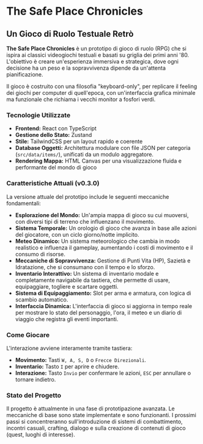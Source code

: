 # The Safe Place Chronicles

## Un Gioco di Ruolo Testuale Retrò

**The Safe Place Chronicles** è un prototipo di gioco di ruolo (RPG) che si ispira ai classici videogiochi testuali e basati su griglia dei primi anni '80. L'obiettivo è creare un'esperienza immersiva e strategica, dove ogni decisione ha un peso e la sopravvivenza dipende da un'attenta pianificazione.

Il gioco è costruito con una filosofia "keyboard-only", per replicare il feeling dei giochi per computer di quell'epoca, con un'interfaccia grafica minimale ma funzionale che richiama i vecchi monitor a fosfori verdi.

### Tecnologie Utilizzate

*   **Frontend:** React con TypeScript
*   **Gestione dello Stato:** Zustand
*   **Stile:** TailwindCSS per un layout rapido e coerente
*   **Database Oggetti:** Architettura modulare con file JSON per categoria (`src/data/items/`), unificati da un modulo aggregatore.
*   **Rendering Mappa:** HTML Canvas per una visualizzazione fluida e performante del mondo di gioco

### Caratteristiche Attuali (v0.3.0)

La versione attuale del prototipo include le seguenti meccaniche fondamentali:

*   **Esplorazione del Mondo:** Un'ampia mappa di gioco su cui muoversi, con diversi tipi di terreno che influenzano il movimento.
*   **Sistema Temporale:** Un orologio di gioco che avanza in base alle azioni del giocatore, con un ciclo giorno/notte implicito.
*   **Meteo Dinamico:** Un sistema meteorologico che cambia in modo realistico e influenza il gameplay, aumentando i costi di movimento e il consumo di risorse.
*   **Meccaniche di Sopravvivenza:** Gestione di Punti Vita (HP), Sazietà e Idratazione, che si consumano con il tempo e lo sforzo.
*   **Inventario Interattivo:** Un sistema di inventario modale e completamente navigabile da tastiera, che permette di usare, equipaggiare, togliere e scartare oggetti.
*   **Sistema di Equipaggiamento:** Slot per arma e armatura, con logica di scambio automatico.
*   **Interfaccia Dinamica:** L'interfaccia di gioco si aggiorna in tempo reale per mostrare lo stato del personaggio, l'ora, il meteo e un diario di viaggio che registra gli eventi importanti.

### Come Giocare

L'interazione avviene interamente tramite tastiera:

*   **Movimento:** Tasti `W, A, S, D` o `Frecce Direzionali`.
*   **Inventario:** Tasto `I` per aprire e chiudere.
*   **Interazione:** Tasto `Invio` per confermare le azioni, `ESC` per annullare o tornare indietro.

### Stato del Progetto

Il progetto è attualmente in una fase di prototipazione avanzata. Le meccaniche di base sono state implementate e sono funzionanti. I prossimi passi si concentreranno sull'introduzione di sistemi di combattimento, incontri casuali, crafting, dialogo e sulla creazione di contenuti di gioco (quest, luoghi di interesse).